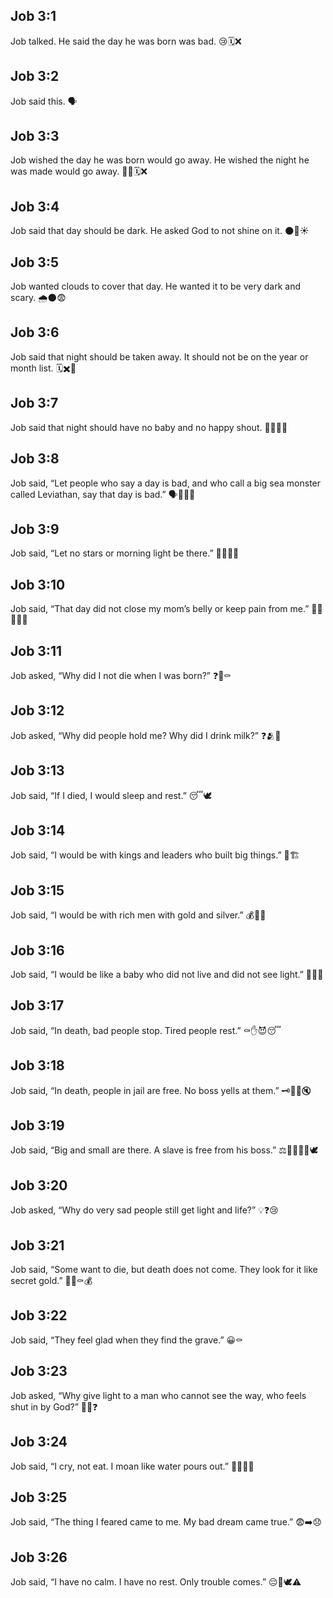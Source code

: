 ## Job 3:1
Job talked. He said the day he was born was bad. 😢🗓️❌
## Job 3:2
Job said this. 🗣️
## Job 3:3
Job wished the day he was born would go away. He wished the night he was made would go away. 🌙❌🗓️❌
## Job 3:4
Job said that day should be dark. He asked God to not shine on it. 🌑🚫☀️
## Job 3:5
Job wanted clouds to cover that day. He wanted it to be very dark and scary. 🌧️🌑😨
## Job 3:6
Job said that night should be taken away. It should not be on the year or month list. 🗓️✖️🌚
## Job 3:7
Job said that night should have no baby and no happy shout. 🤫🚫👶🎉
## Job 3:8
Job said, “Let people who say a day is bad, and who call a big sea monster called Leviathan, say that day is bad.” 🗣️🐉🌊❌
## Job 3:9
Job said, “Let no stars or morning light be there.” 🌟❌🌅❌
## Job 3:10
Job said, “That day did not close my mom’s belly or keep pain from me.” 👩‍🍼🚪❌😢
## Job 3:11
Job asked, “Why did I not die when I was born?” ❓👶⚰️
## Job 3:12
Job asked, “Why did people hold me? Why did I drink milk?” ❓🫂🍼
## Job 3:13
Job said, “If I died, I would sleep and rest.” 😴🕊️
## Job 3:14
Job said, “I would be with kings and leaders who built big things.” 👑🏗️
## Job 3:15
Job said, “I would be with rich men with gold and silver.” 💰🥇🥈
## Job 3:16
Job said, “I would be like a baby who did not live and did not see light.” 👶❌🌞
## Job 3:17
Job said, “In death, bad people stop. Tired people rest.” ⚰️✋😈😴
## Job 3:18
Job said, “In death, people in jail are free. No boss yells at them.” 🗝️🚪😊🔇
## Job 3:19
Job said, “Big and small are there. A slave is free from his boss.” ⚖️🧍‍♀️🧍‍♂️🕊️
## Job 3:20
Job asked, “Why do very sad people still get light and life?” 💡❓😢
## Job 3:21
Job said, “Some want to die, but death does not come. They look for it like secret gold.” 🔎❌⚰️💰
## Job 3:22
Job said, “They feel glad when they find the grave.” 😀⚰️
## Job 3:23
Job asked, “Why give light to a man who cannot see the way, who feels shut in by God?” 🚧🙈❓
## Job 3:24
Job said, “I cry, not eat. I moan like water pours out.” 🍞❌😭💧
## Job 3:25
Job said, “The thing I feared came to me. My bad dream came true.” 😨➡️😞
## Job 3:26
Job said, “I have no calm. I have no rest. Only trouble comes.” 😔🚫🕊️⚠️
